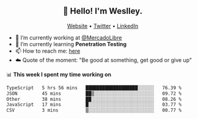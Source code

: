 <h2 align="center">👋 Hello! I'm Weslley.</h2>
<p align="center">
  <a href="http://weslleyneri.com.br">Website</a> •
  <a href="https://twitter.com/Weslley_Neri">Twitter</a> •
  <a href="https://www.linkedin.com/in/weslley-neri-3658908b">LinkedIn</a>
</p>


- 🔭 I’m currently working at [@MercadoLibre](https://github.com/mercadolibre)
- 🌱 I’m currently learning **Penetration Testing**
- 📫 How to reach me: [here](mailto:weslley39@gmail.com)
- ☁️ Quote of the moment: "Be good at something, get good or give up"

📊 **This week I spent my time working on**
<!--START_SECTION:waka-->

```txt
TypeScript   5 hrs 56 mins   ███████████████████░░░░░░   76.39 %
JSON         45 mins         ██▒░░░░░░░░░░░░░░░░░░░░░░   09.72 %
Other        38 mins         ██░░░░░░░░░░░░░░░░░░░░░░░   08.26 %
JavaScript   17 mins         █░░░░░░░░░░░░░░░░░░░░░░░░   03.77 %
CSV          3 mins          ▒░░░░░░░░░░░░░░░░░░░░░░░░   00.77 %
```

<!--END_SECTION:waka-->

<!-- Inspired by https://github.com/gruselhaus/gruselhaus -->